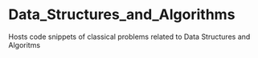 # Data_Structures_and_Algorithms
Hosts code snippets of classical problems related to Data Structures and Algoritms
